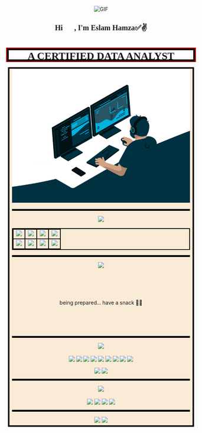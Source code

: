 <!----WELCOME PICTURE SECTION------->
<p align="center"><img  alt="GIF" src="https://i.giphy.com/media/v1.Y2lkPTc5MGI3NjExZTJpc29vNTl2YzNsemRkdmtnMG45ODFqajliY29rNmlpNnFjZmo3NyZlcD12MV9pbnRlcm5hbF9naWZfYnlfaWQmY3Q9Zw/xUPGGDNsLvqsBOhuU0/giphy.gif" width = 400/ >
<!-- -------------------------------------------------------------------------------------------------------------------------------->
<!----GREETINGS SECTION------->
<h3 align="center" style="font-family:cursive; font-size:20px"> Hi👋👋, I'm Eslam Hamza✅✌️ </h3>
<h1 align="center" style="border: 2px solid #000; box-shadow: 0 0 0 2px #000, 0 0 0 5px #900; background: ; font-family: Lucida Handwriting; height:25px"> A CERTIFIED DATA ANALYST </H1>
<!-- -------------------------------------------------------------------------------------------------------------------------------->
<!----OPPENNING A TABLE CELL TO COLOR THE BACKGROUND------->
<table style="border: 2px solid #000;" align='center';> 
<tbody>
<tr>
<td align="center" width="33%" style="border: 2px solid #000; background:#faebd7;">
<!-- -------------------------------------------------------------------------------------------------------------------------------->
<!----AWESOME PICTURE SECTION------->
<img alt="GIF"  src="https://raw.githubusercontent.com/i-Eslam-Hamza/i-Eslam-Hamza/refs/heads/main/src/code.gif" width = 100%/>
<hr align="center"  style="border: 2px solid #000;">
<!-- -------------------------------------------------------------------------------------------------------------------------------->
<!----SKILLS SECTION------->
<div align="center"><img  width=15% src="https://img.shields.io/badge/My-Skills-blue"></a></div>
<!-- -------------------------------------------------------------------------------------------------------------------------------->
<!----table of skills------->
<table style="border: 2px solid #000;" align='center'> 
<tbody>
<!----first row------->
<tr>
<td align="center" width="25%" style="border: 2px solid #000;">
<img height=60px src="https://techstack-generator.vercel.app/python-icon.svg"></td>
<td align="center" width="25%" style="border: 2px solid #000;">
<img height=60px src="https://techstack-generator.vercel.app/mysql-icon.svg"></td>
<td align="center" width="25%" style="border: 2px solid #000;">
<img height=60px src="https://www.sqlitetutorial.net/wp-content/uploads/2021/04/sqlite-tutorial-homepage.svg">
<td align="center" width="25%" style="border: 2px solid #000;">
<img height=60px src="https://upload.vectorlogo.zone/logos/ibm/images/266622c7-9e99-4609-82d0-f8633242d45f.svg"></td>
<!----second row------->
<tr style="border: 2px solid #000;">
<td align="center" width="25%" style="border: 2px solid #000;">
<img height=60px src="https://imgs.search.brave.com/fDktQD8NA7WrAcA0k1VjCujhBY77Kp3ZKfGDUbiS3O8/rs:fit:500:0:0:0/g:ce/aHR0cHM6Ly9zZWVr/bG9nby5jb20vaW1h/Z2VzL0UvZXhjZWwt/bG9nby03Qzc0Mzc0/MTRDLXNlZWtsb2dv/LmNvbS5wbmc"></td>
<td align="center" width="25%" style="border: 2px solid #000;">
<img height=60px src="https://imgs.search.brave.com/8yDIULsPgUMHXNtVDprVSxynVjSt4KG6-opfiytaOuE/rs:fit:500:0:0:0/g:ce/aHR0cHM6Ly9jZG4u/cHJvZC53ZWJzaXRl/LWZpbGVzLmNvbS82/NjE1ZGU3ZGEzMzcz/NjZkNGJmMjg1Mjgv/NjZhZWM1N2UzMzVh/YWY0ZGZjMTZiM2Mx/X2xvb2tlci1zdHVk/aW8tbG9nby53ZWJw">
<td align="center" width="25%" style="border: 2px solid #000;">
<img height=60px src="https://www.vectorlogo.zone/logos/google_analytics/google_analytics-official.svg">
<td align="center" width="25%" style="border: 2px solid #000;">
<img height=60px src="https://techstack-generator.vercel.app/github-icon.svg"></td></tr>
</td></tr>
</tbody>
</table>
<hr align="center"  style="border: 2px solid #000;">
<!-- -------------------------------------------------------------------------------------------------------------------------------->
<!----PROJECTS SECTION------->
<div align="center"><img  width=15% src="https://img.shields.io/badge/My-Projects-blue"></a>
<br>
<br>
<br>
<br>
<br>
<p align="center"> being prepared... have a snack 🍔🍟
<br>
<br>
<br>
<br>
<br>
<hr align="center"  style="border: 2px solid #000;">
<!-- -------------------------------------------------------------------------------------------------------------------------------->
<!----CERTIFICATES SECTION------->
<div align="center"><img  width=15% src="https://img.shields.io/badge/My-Certificats-darkred?"></div>
<p align="center">
<a href="https://coursera.org/share/230f6591e8959b6e5d8e57122c86b404"><img align="center" src="https://img.shields.io/badge/IBM-Introduction_to_Data_Analysis-blue?logo=coursera"/></a>
<a href="https://coursera.org/share/62870f5b843b8b5179ab7d0e9d761319"><img align="center" src="https://img.shields.io/badge/IBM-Excel_Basics_for_Data_Analysis-blue?logo=coursera"/></a>
<a href="https://coursera.org/share/cfc6267cc24c53d5bdbc1392b01be6a3"><img align="center" src="https://img.shields.io/badge/IBM-Data_Visualization_and_Dashboards_with_Excel_and_Cognos-blue?logo=coursera"/></a>
<a href="https://coursera.org/share/f3309c306a05936912bfe161c6bbd7b4"><img align="center" src="https://img.shields.io/badge/IBM-Python_for_Data_Science,_AI_&_Development-blue?logo=coursera"/></a>
<a href="https://coursera.org/share/a81b14712b6cb3e466929d902bb6cc70"><img align="center" src="https://img.shields.io/badge/IBM-Python_Project_for_Data_Science-blue?logo=coursera"/></a>
<a href="https://coursera.org/share/fdbd55bd34c4ea18075361d762e118ce"><img align="center" src="https://img.shields.io/badge/IBM-Databases_and_SQL_for_Data_Science_with_Python-blue?logo=coursera"/></a>
<a href="https://coursera.org/share/c06bcdda91136f700f64d9b5e46c4b72"><img align="center" src="https://img.shields.io/badge/IBM-Data_Analysis_with_Python
-blue?logo=coursera"/></a>
<a href="https://coursera.org/share/5f0cf980b73a604a56094b7ccbb961e0"><img align="center" src="https://img.shields.io/badge/IBM-Data_Visualization_with_Python-blue?logo=coursera"/></a>
<a href="https://coursera.org/share/92b98785d33905284e484000c03a2039"><img align="center" src="https://img.shields.io/badge/IBM-Data_Analyst_Capstone_Project
-blue?logo=coursera"/></a>

<a href="https://coursera.org/share/6daf8d1071c5e058ca5696cbebebf9a3"><img align="center" src="https://img.shields.io/badge/Imperial_college_London-Mathematics_for_Machine_Learning:_Linear_Algebra-darkblue?logo=coursera"/></a>
<a href="https://coursera.org/share/7aa44fe0358bfd22cd657e726e7cf1b8"><img align="center" src="https://img.shields.io/badge/Imperial_college_London-Mathematics_for_Machine_Learning:_Multivariate_Calculus-darkblue?logo=coursera"/></a>
<hr align="center"  style="border: 2px solid #000;">
<!-- -------------------------------------------------------------------------------------------------------------------------------->
<!----CONTACTS SECTION------->
<div align="center"><img  width=15% src="https://img.shields.io/badge/My-Contacts-blue">
<p align="center">
<a href="https://www.ieslamhamza@gmail.com"><img width=15% align="center" src="https://img.shields.io/badge/Eslam_Hamza-pink?logo=gmail"/></a>
<a href="https://github.com/i-Eslam-Hamza"><img width=15% align="center" src="https://img.shields.io/badge/-Eslam_Hamza-black?logo=github"/></a>
<a href="https://www.linkedin.com/in/elsam-hamza-ba8393315/"><img width=15% align="center" src="https://img.shields.io/badge/Eslam_Hamza-blue?logo=linkedin"></a>
<a href="https://wa.me/+971545059702"><img width=15% align="center" src="https://img.shields.io/badge/Eslam_Hamza-g?logo=whatsapp"></a>
</p></div>
<hr align="center"  style="border: 2px solid #000;">
<!-- -------------------------------------------------------------------------------------------------------------------------------->
<!----FINAL SECTION------->

<img width=20% src="https://img.shields.io/badge/Credits-Eslam_Hamza-black">

<img width=20% src="https://img.shields.io/badge/Last_Edited_on-20/10/2024-black">

</td></tr>
</tbody>
</table>
